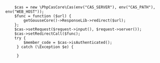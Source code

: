 

        $cas = new \PhpCasCore\Cas(env("CAS_SERVER"), env("CAS_PATH"), env("WEB_HOST"));
        $func = function ($url) {
            getGouuseCore()->ResponseLib->redirect($url);
        };
        $cas->setRequest($request->input(), $request->server());
        $cas->setRedirectCall($func);
        try {
            $member_code = $cas->isAuthenticated(); 
         } catch (\Exception $e) {
         
         }